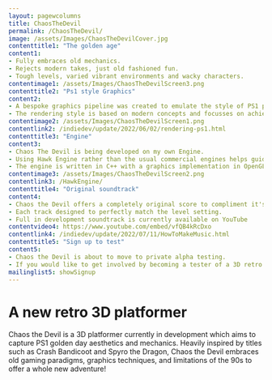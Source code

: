 ```yaml
---
layout: pagewcolumns
title: ChaosTheDevil
permalink: /ChaosTheDevil/
image: /assets/Images/ChaosTheDevilCover.jpg
contenttitle1: "The golden age"
content1: 
- Fully embraces old mechanics.
- Rejects modern takes, just old fashioned fun.
- Tough levels, varied vibrant environments and wacky characters.
contentimage1: /assets/Images/ChaosTheDevilScreen3.png
contenttitle2: "Ps1 style Graphics"
content2: 
- A bespoke graphics pipeline was created to emulate the style of PS1 platfomer classics.
- The rendering style is based on modern concepts and focusses on achieving retro PS1 feel, render artifacts and all.
contentimage2: /assets/Images/ChaosTheDevilScreen1.png
contentlink2: /indiedev/update/2022/06/02/rendering-ps1.html
contenttitle3: "Engine"
content3: 
- Chaos The Devil is being developed on my own Engine.
- Using Hawk Engine rather than the usual commercial engines helps guide development to a simpler feel by restricting functionality.
- The engine is written in C++ with a graphics implementation in OpenGL.
contentimage3: /assets/Images/ChaosTheDevilScreen2.png
contentlink3: /HawkEngine/
contenttitle4: "Original soundtrack"
content4:
- Chaos the Devil offers a completely original score to compliment it's retro feel.
- Each track designed to perfectly match the level setting.
- Full in development soundtrack is currently available on YouTube
contentvideo4: https://www.youtube.com/embed/vfQB4kRcDxo
contentlink4: /indiedev/update/2022/07/11/HowToMakeMusic.html
contenttitle5: "Sign up to test"
content5:
- Chaos the Devil is about to move to private alpha testing.
- If you would like to get involved by becoming a tester of a 3D retro platformer at an early stage. Sign up to my mailing list to receive the early notification email when alpha testing sign-up opens to the public.
mailinglist5: showSignup
---
```

# A new retro 3D platformer
Chaos the Devil is a 3D platformer currently in development which aims to capture PS1 golden day aesthetics and mechanics. Heavily inspired by titles such as Crash Bandicoot and Spyro the Dragon, Chaos the Devil embraces old gaming paradigms, graphics techniques, and limitations of the 90s to offer a whole new adventure!

